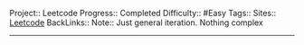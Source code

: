 Project:: Leetcode
Progress:: Completed
Difficulty:: #Easy 
Tags:: 
Sites:: [Leetcode](https://leetcode.com/problems/get-maximum-in-generated-array/description/)
BackLinks:: 
Note:: Just general iteration. Nothing complex

---
